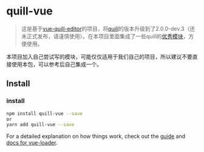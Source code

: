 # quill-vue

> 这是基于[vue-quill-editor](https://github.com/surmon-china/vue-quill-editor)的项目，将[quill](https://github.com/quilljs/quill)的版本升级到了2.0.0-dev.3（还未正式发布，请谨慎使用）。在本项目里面集成了一些quill的[优秀模块](https://github.com/quilljs/awesome-quill#awesome-quill-)，方便使用。

本项目加入自己尝试写的模块，可能仅仅适用于我们自己的项目，所以建议不要直接使用本包，可以参考后自己集成一个。



## Install

### install
``` bash
npm install quill-vue --save
or
yarn add quill-vue --save
```

For a detailed explanation on how things work, check out the [guide](http://vuejs-templates.github.io/webpack/) and [docs for vue-loader](http://vuejs.github.io/vue-loader).
